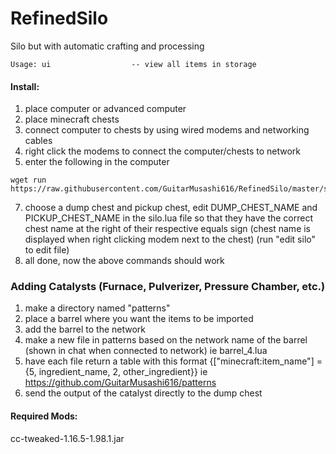 # RefinedSilo
Silo but with automatic crafting and processing
~~~
Usage: ui                  -- view all items in storage
~~~

#### Install:
1) place computer or advanced computer
3) place minecraft chests
4) connect computer to chests by using wired modems and networking cables
5) right click the modems to connect the computer/chests to network
6) enter the following in the computer
~~~
wget run https://raw.githubusercontent.com/GuitarMusashi616/RefinedSilo/master/startup.lua
~~~
7) choose a dump chest and pickup chest, edit DUMP_CHEST_NAME and PICKUP_CHEST_NAME in the silo.lua file so that they have the correct chest name at the right of their respective equals sign (chest name is displayed when right clicking modem next to the chest) (run "edit silo" to edit file)
8) all done, now the above commands should work

### Adding Catalysts (Furnace, Pulverizer, Pressure Chamber, etc.)
1) make a directory named "patterns"
2) place a barrel where you want the items to be imported
3) add the barrel to the network
4) make a new file in patterns based on the network name of the barrel (shown in chat when connected to network) ie barrel_4.lua
5) have each file return a table with this format {["minecraft:item_name"] = {5, ingredient_name, 2, other_ingredient}} ie https://github.com/GuitarMusashi616/patterns
6) send the output of the catalyst directly to the dump chest

#### Required Mods:
cc-tweaked-1.16.5-1.98.1.jar
